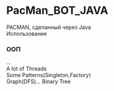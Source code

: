 # PacMan_BOT_JAVA


PACMAN, сделанный через Java
<br>
Использование <h3>ООП</h3>...
<br>
A lot of Threads
<br>
Some Patterns(Singleton,Factory)
<br>
Graph(DFS)...
Binary Tree
<br>
